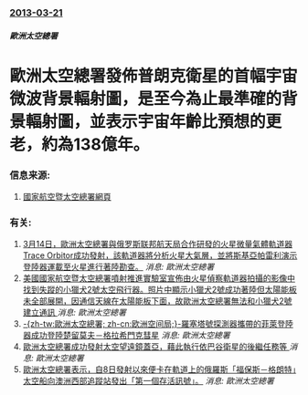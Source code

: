 ### [2013-03-21](/news/2013/03/21/index.md)

##### 歐洲太空總署
# 歐洲太空總署發佈普朗克衛星的首幅宇宙微波背景輻射圖，是至今為止最準確的背景輻射圖，並表示宇宙年齡比預想的更老，約為138億年。




### 信息来源:

1. [國家航空暨太空總署網頁](http://www.nasa.gov/mission_pages/planck/news/planck20130321.html)

### 有关:

1. [3月14日，歐洲太空總署與俄罗斯联邦航天局合作研發的火星微量氣體軌道器 Trace Orbitor成功發射，該軌道器將分析火星大氣層，並將斯基亞帕雷利演示登陸器運載至火星進行著陸勘查。](/news/2016/03/14/3月14日-歐洲太空總署與俄罗斯联邦航天局合作研發的火星微量氣體軌道器-Trace-Orbitor成功發射-該軌道器將分.md) _消息: 歐洲太空總署_
2. [ 美國國家航空暨太空總署噴射推進實驗室宣佈由火星偵察軌道器拍攝的影像中找到失蹤的小獵犬2號太空飛行器。照片中顯示小獵犬2號成功著陸但太陽能板未全部展開，因通信天線在太陽能板下面，故歐洲太空總署無法和小獵犬2號建立通訊 ](/news/2015/01/16/美國國家航空暨太空總署噴射推進實驗室宣佈由火星偵察軌道器拍攝的影像中找到失蹤的小獵犬2號太空飛行器-照片中顯示小獵犬2.md) _消息: 歐洲太空總署_
3. [-{zh-tw:歐洲太空總署; zh-cn:欧洲空间局;}-羅塞塔號探測器攜帶的菲萊登陸器成功登陸楚留莫夫－格拉希門克彗星](/news/2014/11/12/zh-tw-歐洲太空總署-zh-cn-欧洲空间局-羅塞塔號探測器攜帶的菲萊登陸器成功登陸楚留莫夫-格拉希門克彗.md) _消息: 歐洲太空總署_
4. [ 歐洲太空總署成功發射太空望遠鏡蓋亞，藉此執行依巴谷衛星的後繼任務等 ](/news/2013/12/19/歐洲太空總署成功發射太空望遠鏡蓋亞-藉此執行依巴谷衛星的後繼任務等.md) _消息: 歐洲太空總署_
5. [歐洲太空總署表示，自8日發射以來便卡在軌道上的俄羅斯「福保斯－格朗特」太空船向澳洲西部追蹤站發出「第一個存活訊號」。](/news/2011/11/23/歐洲太空總署表示-自8日發射以來便卡在軌道上的俄羅斯-福保斯-格朗特-太空船向澳洲西部追蹤站發出-第一個存活訊號.md) _消息: 歐洲太空總署_
